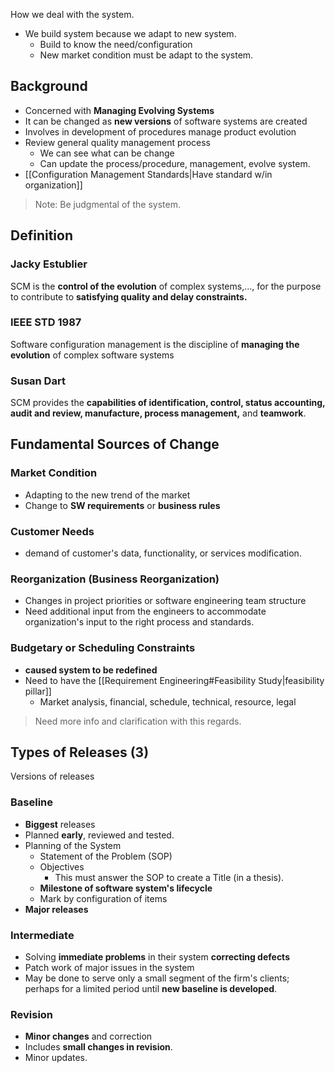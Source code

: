 How we deal with the system. 
- We build system because we adapt to new system.
	- Build to know the need/configuration
	- New market condition must be adapt to the system.

## Background
- Concerned with **Managing Evolving Systems**
- It can be changed as **new versions** of software systems are created
- Involves in development of procedures manage product evolution
- Review general quality management process
	- We can see what can be change
	- Can update the process/procedure, management, evolve system.
- [[Configuration Management Standards|Have standard w/in organization]]

> Note: Be judgmental of the system.

## Definition

### Jacky Estublier
SCM is the **control of the evolution** of complex systems,..., for the purpose to contribute to **satisfying quality and delay constraints.**


### IEEE STD 1987
Software configuration management is the discipline of **managing the evolution** of complex software systems


### Susan Dart
SCM provides the **capabilities of identification, control, status accounting, audit and review, manufacture, process management,** and **teamwork**.


## Fundamental Sources of Change
### Market Condition
- Adapting to the new trend of the market
- Change to **SW requirements** or **business rules**

### Customer Needs
- demand of customer's data, functionality, or services modification.

### Reorganization (Business Reorganization)
- Changes in project priorities or software engineering team structure
- Need additional input from the engineers to accommodate organization's input to the right process and standards.
### Budgetary or Scheduling Constraints 
- **caused system to be redefined**
- Need to have the [[Requirement Engineering#Feasibility Study|feasibility pillar]]
	- Market analysis, financial, schedule, technical, resource, legal
>Need more info and clarification with this regards.

## Types of Releases (3)
Versions of releases
### Baseline
- **Biggest** releases
- Planned **early**, reviewed and tested.
- Planning of the System
	- Statement of the Problem (SOP)
	- Objectives
		- This must answer the SOP to create a Title (in a thesis).
	- **Milestone of software system's lifecycle**
	- Mark by configuration of items
- **Major releases**
### Intermediate
- Solving **immediate problems** in their system **correcting defects**
- Patch work of major issues in the system
- May be done to serve only a small segment of the firm's clients; perhaps for a limited period until **new baseline is developed**.
### Revision
- **Minor changes** and correction
- Includes **small changes in revision**.
- Minor updates.
